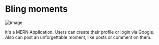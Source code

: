 # Bling moments
![image](https://user-images.githubusercontent.com/29799592/183403248-fe25e48e-addd-4d96-b4bb-26adc3142ba6.png)

it's a MERN Application. Users can create their profile or login via Google. Also can post an unforgettable moment, like posts or comment on them.
